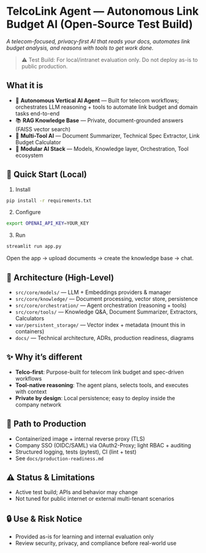 # TelcoLink Agent — Autonomous Link Budget AI (Open-Source Test Build)

_A telecom-focused, privacy-first AI that reads your docs, automates link budget analysis, and reasons with tools to get work done._

> ⚠️ Test Build: For local/intranet evaluation only. Do not deploy as-is to public production.

## What it is

- 🤖 **Autonomous Vertical AI Agent** — Built for telecom workflows; orchestrates LLM reasoning + tools to automate link budget and domain tasks end-to-end
- 📚 **RAG Knowledge Base** — Private, document-grounded answers (FAISS vector search)
- 🧰 **Multi-Tool AI** — Document Summarizer, Technical Spec Extractor, Link Budget Calculator
- 🧩 **Modular AI Stack** — Models, Knowledge layer, Orchestration, Tool ecosystem

## 🚀 Quick Start (Local)
1) Install
```bash
pip install -r requirements.txt
```
2) Configure
```bash
export OPENAI_API_KEY=YOUR_KEY
```
3) Run
```bash
streamlit run app.py
```
Open the app → upload documents → create the knowledge base → chat.

## 🧠 Architecture (High-Level)
- `src/core/models/` — LLM + Embeddings providers & manager
- `src/core/knowledge/` — Document processing, vector store, persistence
- `src/core/orchestration/` — Agent orchestration (reasoning + tools)
- `src/core/tools/` — Knowledge Q&A, Document Summarizer, Extractors, Calculators
- `var/persistent_storage/` — Vector index + metadata (mount this in containers)
- `docs/` — Technical architecture, ADRs, production readiness, diagrams

## ✨ Why it’s different
- **Telco-first**: Purpose-built for telecom link budget and spec-driven workflows
- **Tool-native reasoning**: The agent plans, selects tools, and executes with context
- **Private by design**: Local persistence; easy to deploy inside the company network

## 🏁 Path to Production
- Containerized image + internal reverse proxy (TLS)
- Company SSO (OIDC/SAML) via OAuth2-Proxy; light RBAC + auditing
- Structured logging, tests (pytest), CI (lint + test)
- See `docs/production-readiness.md`

## ⚠️ Status & Limitations
- Active test build; APIs and behavior may change
- Not tuned for public internet or external multi-tenant scenarios

## 🔒 Use & Risk Notice
- Provided as-is for learning and internal evaluation only
- Review security, privacy, and compliance before real-world use

